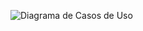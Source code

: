 ![Diagrama de Casos de Uso](https://github.com/HenriqueHuang/PPADS/assets/99227897/65d08500-2c4b-4ca5-ba8a-f3a5618dabd9)
